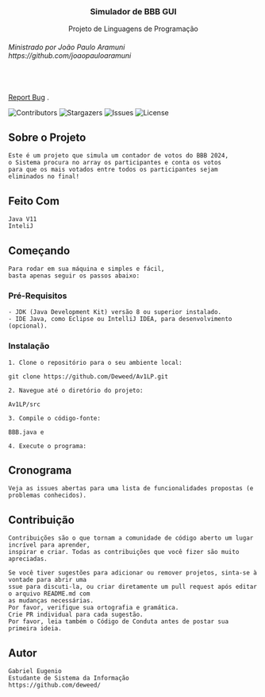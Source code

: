 <br/>
<p align="center">
  <h3 align="center"> Simulador de BBB GUI</h3>

  <p align="center">
    Projeto de Linguagens de Programação </br>
<h6>Ministrado por João Paulo Aramuni </br> https://github.com/joaopauloaramuni </h6>
    <br/>
    <br/>
    <a href="https://github.com/Deweed/LotoFacil/issues">Report Bug</a>
    .
  </p>
</p>

![Contributors](https://img.shields.io/github/contributors/Deweed/LotoFacil?color=dark-green) ![Stargazers](https://img.shields.io/github/stars/Deweed/LotoFacil?style=social) ![Issues](https://img.shields.io/github/issues/Deweed/LotoFacil) ![License](https://img.shields.io/github/license/Deweed/LotoFacil) 


## Sobre o Projeto


```
Este é um projeto que simula um contador de votos do BBB 2024,
o Sistema procura no array os participantes e conta os votos 
para que os mais votados entre todos os participantes sejam 
eliminados no final!
```
## Feito Com

```
Java V11
InteliJ
```

## Começando
```
Para rodar em sua máquina e simples e fácil, 
basta apenas seguir os passos abaixo: 
```
### Pré-Requisitos

```
- JDK (Java Development Kit) versão 8 ou superior instalado.
- IDE Java, como Eclipse ou IntelliJ IDEA, para desenvolvimento (opcional).
```

### Instalação
```
1. Clone o repositório para o seu ambiente local:

git clone https://github.com/Deweed/Av1LP.git

2. Navegue até o diretório do projeto:

Av1LP/src

3. Compile o código-fonte:

BBB.java e

4. Execute o programa:
```

## Cronograma
```
Veja as issues abertas para uma lista de funcionalidades propostas (e problemas conhecidos).
```
## Contribuição
```
Contribuições são o que tornam a comunidade de código aberto um lugar incrível para aprender,
inspirar e criar. Todas as contribuições que você fizer são muito apreciadas.

Se você tiver sugestões para adicionar ou remover projetos, sinta-se à vontade para abrir uma 
ssue para discuti-la, ou criar diretamente um pull request após editar o arquivo README.md com
as mudanças necessárias.
Por favor, verifique sua ortografia e gramática.
Crie PR individual para cada sugestão.
Por favor, leia também o Código de Conduta antes de postar sua primeira ideia.
```

## Autor
```
Gabriel Eugenio
Estudante de Sistema da Informação
https://github.com/deweed/ 
```
